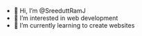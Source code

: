 - 👋 Hi, I’m @SreeduttRamJ
- 👀 I’m interested in web development
- 🌱 I’m currently learning to create websites

<!---
SreeduttRamJ/SreeduttRamJ is a ✨ special ✨ repository because its `README.md` (this file) appears on your GitHub profile.
You can click the Preview link to take a look at your changes.
--->
